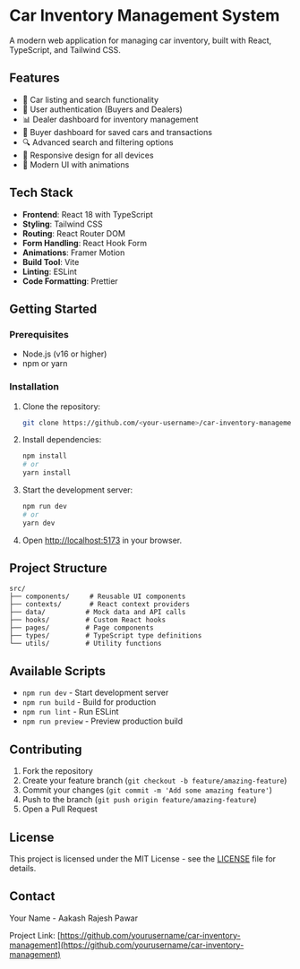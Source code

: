 # Car Inventory Management System

A modern web application for managing car inventory, built with React, TypeScript, and Tailwind CSS.

## Features

- 🚗 Car listing and search functionality
- 👥 User authentication (Buyers and Dealers)
- 📊 Dealer dashboard for inventory management
- 🛒 Buyer dashboard for saved cars and transactions
- 🔍 Advanced search and filtering options
- 📱 Responsive design for all devices
- 🎨 Modern UI with animations

## Tech Stack

- **Frontend**: React 18 with TypeScript
- **Styling**: Tailwind CSS
- **Routing**: React Router DOM
- **Form Handling**: React Hook Form
- **Animations**: Framer Motion
- **Build Tool**: Vite
- **Linting**: ESLint
- **Code Formatting**: Prettier

## Getting Started

### Prerequisites

- Node.js (v16 or higher)
- npm or yarn

### Installation

1. Clone the repository:
   ```bash
   git clone https://github.com/<your-username>/car-inventory-management.git
   ```

2. Install dependencies:
   ```bash
   npm install
   # or
   yarn install
   ```

3. Start the development server:
   ```bash
   npm run dev
   # or
   yarn dev
   ```

4. Open [http://localhost:5173](http://localhost:5173) in your browser.

## Project Structure

```
src/
├── components/     # Reusable UI components
├── contexts/       # React context providers
├── data/          # Mock data and API calls
├── hooks/         # Custom React hooks
├── pages/         # Page components
├── types/         # TypeScript type definitions
└── utils/         # Utility functions
```

## Available Scripts

- `npm run dev` - Start development server
- `npm run build` - Build for production
- `npm run lint` - Run ESLint
- `npm run preview` - Preview production build

## Contributing

1. Fork the repository
2. Create your feature branch (`git checkout -b feature/amazing-feature`)
3. Commit your changes (`git commit -m 'Add some amazing feature'`)
4. Push to the branch (`git push origin feature/amazing-feature`)
5. Open a Pull Request

## License

This project is licensed under the MIT License - see the [LICENSE](LICENSE) file for details.

## Contact

Your Name - Aakash Rajesh Pawar

Project Link: [https://github.com/yourusername/car-inventory-management](https://github.com/yourusername/car-inventory-management) 
